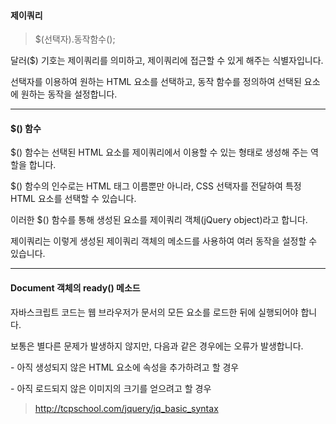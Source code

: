 #### 제이쿼리

> $(선택자).동작함수();

달러($) 기호는 제이쿼리를 의미하고, 제이쿼리에 접근할 수 있게 해주는 식별자입니다.

선택자를 이용하여 원하는 HTML 요소를 선택하고, 동작 함수를 정의하여 선택된 요소에 원하는 동작을 설정합니다.

------

#### $() 함수

$() 함수는 선택된 HTML 요소를 제이쿼리에서 이용할 수 있는 형태로 생성해 주는 역할을 합니다.

 

$() 함수의 인수로는 HTML 태그 이름뿐만 아니라, CSS 선택자를 전달하여 특정 HTML 요소를 선택할 수 있습니다.

이러한 $() 함수를 통해 생성된 요소를 제이쿼리 객체(jQuery object)라고 합니다.

제이쿼리는 이렇게 생성된 제이쿼리 객체의 메소드를 사용하여 여러 동작을 설정할 수 있습니다.

------

#### Document 객체의 ready() 메소드

자바스크립트 코드는 웹 브라우저가 문서의 모든 요소를 로드한 뒤에 실행되어야 합니다.

보통은 별다른 문제가 발생하지 않지만, 다음과 같은 경우에는 오류가 발생합니다.

 

 \- 아직 생성되지 않은 HTML 요소에 속성을 추가하려고 할 경우

 \- 아직 로드되지 않은 이미지의 크기를 얻으려고 할 경우

 

> http://tcpschool.com/jquery/jq_basic_syntax